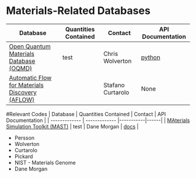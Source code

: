 # Materials-Related Databases


| Database | Quantities Contained | Contact | API Documentation | 
| ------------- | ------------- |-----------|------| 
| [Open Quantum Materials Database (OQMD)](http://oqmd.org)  | test | Chris Wolverton | [python](http://oqmd.org/static/docs/index.html)  |
| [Automatic Flow for Materials Discovery (AFLOW)](http://materials.duke.edu/awrapper.html) |   | Stafano Curtarolo     |None |

#Relevant Codes
| Database | Quantities Contained | Contact | API Documentation | 
| ------------- | ------------- |-----------|------| 
| [MAterials Simulation Toolkit (MAST)](http://pythonhosted.org/MAST/index.html)  | test | Dane Morgan | [docs](http://pythonhosted.org/MAST/index.html)  |


* Persson
* Wolverton 
* Curtarolo
* Pickard
* NIST - Materials Genome
* Dane Morgan
